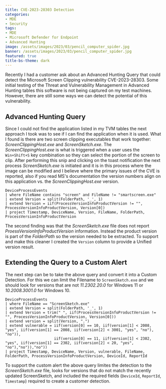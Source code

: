 ```yaml
---
title: CVE-2023-28303 Detection
categories:
- MDE
- Security
tags:
- MDE
- Microsoft Defender for Endpoint
- Advanced Hunting
image: /assets/images/2023/03/pencil_computer_spider.jpg
banner: /assets/images/2023/03/pencil_computer_spider.jpg
featured: true
title-bs-theme: dark
---
```


Recently I had a customer ask about an Advanced Hunting Query that could detect the Microsoft Screen Clipping vulnerability CVE-2023-28303. Some initial testing of the Threat and Vulnerability Management in Advanced Hunting tables this software is not being captured on my test machines. However, there are still some ways we can detect the potential of this vulnerability.
<!--more-->

## Advanced Hunting Query

Since I could not find the application listed in my TVM tables the next approach I took was to see if I can find the application when it is used. What I found is there are two screen clipping executables that work together: *ScreenClippingHost.exe* and *ScreenSketch.exe*. The *ScreenClippingHost.exe* is what is triggered when a user uses the `Win+Shift+S` key combination so they can select the portion of the screen to clip. After performing this snip and clicking on the toast notification the next process *ScreenSketch.exe* is initiated and it is in this process where the image can be modified and I believe where the primary issues of the CVE is reported, also if you read MS's documentation the version numbers align on this application vs. the *ScreenClippingHost.exe* version.

```kql
DeviceProcessEvents
| where FileName contains "screen" and FileName != "smartscreen.exe"
| extend Version = split(FolderPath, '_', 1)
| extend Version = iif(ProcessVersionInfoProductVersion != "", ProcessVersionInfoProductVersion, Version[0])
| project Timestamp, DeviceName, Version, FileName, FolderPath, ProcessVersionInfoProductVersion
```

The second finding was that the *ScreenSketch.exe* file does not report *ProessVersionInfoProductVersion* information. Instead the product version is part of the *FolderPath* so the version needed to be extracted. To support and make this cleaner I created the `Version` column to provide a Unified version result.

## Extending the Query to a Custom Alert

The next step can be to take the above query and convert it into a Custom Detection. For this we can limit the Filename to `ScreenSketch.exe` and we should look for versions that are not *11.2302.20.0* for Windows 11 or *10.2008.3001.0* for Windows 10.

```kql
DeviceProcessEvents
| where FileName == "ScreenSketch.exe"
| extend Version = split(FolderPath, '_', 1)
| extend Version = trim(" ", iif(ProcessVersionInfoProductVersion != "", ProcessVersionInfoProductVersion, Version[0]))
| extend version = split(Version, ".")
| extend vulnerable = iif(version[0] == 10, iif(version[1] < 2008, "yes", iif(version[1] == 2008, iif(version[2] < 3001, "yes", "no"), "no")),
                      iif(version[0] == 11, iif(version[1] < 2302, "yes", iif(version[1] == 2302, iif(version[2] < 20, "yes", "no"),"no")),"no"))
| project Timestamp, DeviceName, Version, vulnerable, FileName, FolderPath, ProcessVersionInfoProductVersion, DeviceId, ReportId
```

To support the custom alert the above query limites the detection to the *ScreenSketch.exe* file, looks for versions that do not match the recently updated ScreenSketch, and included the required fields (`DeviceId`, `ReportId`, `Timestamp`) required to create a customer detection.
